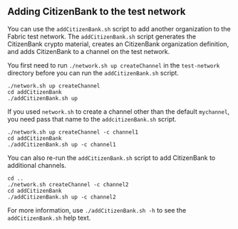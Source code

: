 ## Adding CitizenBank to the test network

You can use the `addCitizenBank.sh` script to add another organization to the Fabric test network. The `addCitizenBank.sh` script generates the CitizenBank crypto material, creates an CitizenBank organization definition, and adds CitizenBank to a channel on the test network.

You first need to run `./network.sh up createChannel` in the `test-network` directory before you can run the `addCitizenBank.sh` script.

```
./network.sh up createChannel
cd addCitizenBank
./addCitizenBank.sh up
```

If you used `network.sh` to create a channel other than the default `mychannel`, you need pass that name to the `addcitizenBank.sh` script.
```
./network.sh up createChannel -c channel1
cd addCitizenBank
./addCitizenBank.sh up -c channel1
```

You can also re-run the `addCitizenBank.sh` script to add CitizenBank to additional channels.
```
cd ..
./network.sh createChannel -c channel2
cd addCitizenBank
./addCitizenBank.sh up -c channel2
```

For more information, use `./addCitizenBank.sh -h` to see the `addCitizenBank.sh` help text.
